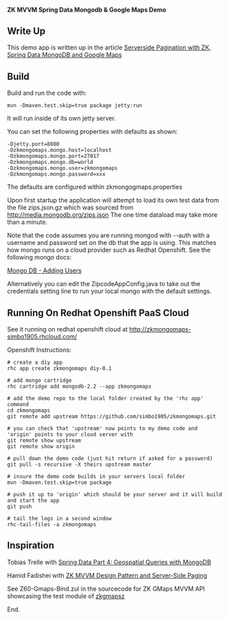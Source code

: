 
#### ZK MVVM Spring Data Mongodb & Google Maps Demo

## Write Up

This demo app is written up in the article [Serverside Pagination with ZK, Spring Data MongoDB and Google Maps](http://architects.dzone.com/articles/serverside-pagination-zk)

## Build

Build and run the code with: 

	mvn -Dmaven.test.skip=true package jetty:run

It will run inside of its own jetty server. 

You can set the following properties with defaults as shown: 

	-Djetty.port=8080 
	-Dzkmongomaps.mongo.host=localhost
	-Dzkmongomaps.mongo.port=27017
	-Dzkmongomaps.mongo.db=world
	-Dzkmongomaps.mongo.user=zkmongomaps
	-Dzkmongomaps.mongo.password=xxx

The defaults are configured within zkmongogmaps.properties

Upon first startup the application will attempt to load its own test data from 
the file zips.json.gz which was sourced from http://media.mongodb.org/zips.json
The one time dataload may take more than a minute. 

Note that the code assumes you are running mongod with --auth with a username 
and password set on the db that the app is using.  This matches how mongo runs 
on a cloud provider such as Redhat Openshift. See the following mongo docs: 

[Mongo DB - Adding Users](http://docs.mongodb.org/manual/tutorial/control-access-to-mongodb-with-authentication/#adding-users)

Alternatively you can edit the ZipcodeAppConfig.java to take out the credentials 
setting line to run your local mongo with the default settings. 

## Running On Redhat Openshift PaaS Cloud

See it running on redhat openshift cloud at http://zkmongomaps-simbo1905.rhcloud.com/

Openshift Instructions:

	# create a diy app
	rhc app create zkmongomaps diy-0.1
	
	# add mongo cartridge
	rhc cartridge add mongodb-2.2 --app zkmongomaps
	
	# add the demo repo to the local folder created by the 'rhc app' command
	cd zkmongomaps
	git remote add upstream https://github.com/simbo1905/zkmongomaps.git

	# you can check that 'upstream' now points to my demo code and 'origin' points to your cloud server with 
	git remote show upstream
	git remote show origin
	
	# pull down the demo code (just hit return if asked for a password)
	git pull -s recursive -X theirs upstream master
	
	# insure the demo code builds in your servers local folder
	mvn -Dmaven.test.skip=true package
	
	# push it up to 'origin' which should be your server and it will build and start the app
	git push
	
	# tail the logs in a second window
	rhc-tail-files -a zkmongomaps 

## Inspiration 

Tobias Trelle with [Spring Data Part 4: Geospatial Queries with MongoDB](http://blog.codecentric.de/en/2012/02/spring-data-mongodb-geospatial-queries/)

Hamid Fadishei with [ZK MVVM Design Pattern and Server-Side Paging](http://fadishei.wordpress.com/2012/03/22/zk-mvvm-design-pattern-and-server-side-paging/)

See Z60-Gmaps-Bind.zul in the sourcecode for ZK GMaps MVVM API showcasing the test module of [zkgmapsz](https://code.google.com/p/zkgmapsz/)

End.
